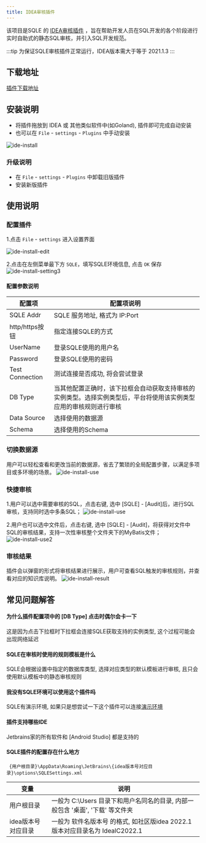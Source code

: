 ```yaml
---
title: IDEA审核插件
---
```


该项目是SQLE 的 [IDEA审核插件](https://github.com/actiontech/sqle-jetbrains-plugin)  ，旨在帮助开发人员在SQL开发的各个阶段进行实时自助式的静态SQL审核，并引入SQL开发规范。

:::tip
为保证SQLE审核插件正常运行，IDEA版本需大于等于 2021.1.3
:::

## 下载地址
[插件下载地址](https://github.com/actiontech/sqle-jetbrains-plugin/releases)

## 安装说明
* 将插件拖放到 IDEA 或 其他类似软件中(如Goland), 插件即可完成自动安装
* 也可以在 `File` - `settings` - `Plugins` 中手动安装

![ide-install](img/ide-install.png)

### 升级说明
* 在 `File` - `settings` - `Plugins` 中卸载旧版插件
* 安装新版插件

## 使用说明
### 配置插件
1.点击 `File` - `settings`  进入设置界面

![ide-install-edit](img/ide-install-edit.png)

2.点击在左侧菜单最下方 `SQLE`，填写SQLE环境信息, 点击 `OK` 保存
![ide-install-setting3](img/ide-install-setting3.png)

#### 配置参数说明

|配置项|配置项说明|
|---|---|
|SQLE Addr|SQLE 服务地址, 格式为 IP:Port|
|http/https按钮|指定连接SQLE的方式|
|UserName|登录SQLE使用的用户名|
|Password|登录SQLE使用的密码|
|Test Connection|测试连接是否成功, 将会尝试登录|
|DB Type|当其他配置正确时，该下拉框会自动获取支持审核的实例类型。选择实例类型后，平台将使用该实例类型应用的审核规则进行审核|
|Data Source|选择使用的数据源|
|Schema|选择使用的Schema|

### 切换数据源
用户可以轻松查看和更改当前的数据源，省去了繁琐的全局配置步骤，以满足多项目或多环境的场景。
![ide-install-use](img/ide-source-change.png)

### 快捷审核

1.用户可以选中需要审核的SQL，点击右键, 选中 [SQLE] - [Audit]后，进行SQL审核，支持同时选中多条SQL；
![ide-install-use](img/ide-install-use.png)

2.用户也可以选中文件后，点击右键, 选中 [SQLE] - [Audit]，将获得对文件中SQL的审核结果，支持一次性审核整个文件夹下的MyBatis文件；
![ide-install-use2](img/ide-install-use2.png)

### 审核结果
插件会以弹窗的形式将审核结果进行展示，用户可查看SQL触发的审核规则，并查看对应的知识库说明。
![ide-install-result](img/ide-install-result.png)

## 常见问题解答
#### 为什么插件配置项中的 [DB Type] 点击时偶尔会卡一下
这是因为点击下拉框时下拉框会连接SQLE获取支持的实例类型, 这个过程可能会出现网络延迟

#### SQLE在审核时使用的规则模板是什么
SQLE会根据设置中指定的数据库类型, 选择对应类型的默认模板进行审核, 且只会使用默认模板中的静态审核规则

#### 我没有SQLE环境可以使用这个插件吗
SQLE有演示环境, 如果只是想尝试一下这个插件可以连接[演示环境](/docs/online-demo.md)

#### 插件支持哪些IDE
Jetbrains家的所有软件和 [Android Studio] 都是支持的

#### SQLE插件的配置存在什么地方
```
 {用户根目录}\AppData\Roaming\JetBrains\{idea版本号对应目录}\options\SQLESettings.xml
```
|变量|说明|
|---|---|
|用户根目录|一般为 C:\Users 目录下和用户名同名的目录, 内部一般包含 '桌面', '下载' 等文件夹|
|idea版本号对应目录|一般为 软件名版本号 的格式, 如社区版idea 2022.1版本对应目录名为 IdealC2022.1|